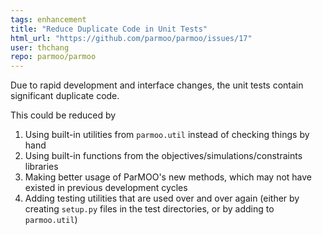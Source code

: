 ```yaml
---
tags: enhancement
title: "Reduce Duplicate Code in Unit Tests"
html_url: "https://github.com/parmoo/parmoo/issues/17"
user: thchang
repo: parmoo/parmoo
---
```


Due to rapid development and interface changes, the unit tests contain significant duplicate code.

This could be reduced by
 1) Using built-in utilities from ``parmoo.util`` instead of checking things by hand
 2) Using built-in functions from the objectives/simulations/constraints libraries
 3) Making better usage of ParMOO's new methods, which may not have existed in previous development cycles
 4) Adding testing utilities that are used over and over again (either by creating ``setup.py`` files in the test directories, or by adding to ``parmoo.util``)
